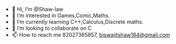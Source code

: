 - 👋 Hi, I’m @Shaw-law
- 👀 I’m interested in Games,Comic,Maths.
- 🌱 I’m currently learning C++,Calculus,Discrete maths.
- 💞️ I’m looking to collaborate on C
- 📫 How to reach me 82027365857, biswajitshaw184@gmail.com

<!---
Shaw-law/Shaw-law is a ✨ special ✨ repository because its `README.md` (this file) appears on your GitHub profile.
You can click the Preview link to take a look at your changes.
--->
